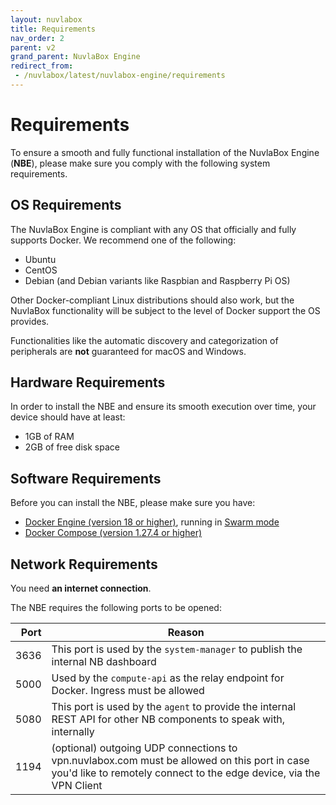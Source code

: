 ```yaml
---
layout: nuvlabox
title: Requirements
nav_order: 2
parent: v2
grand_parent: NuvlaBox Engine
redirect_from:
 - /nuvlabox/latest/nuvlabox-engine/requirements
---
```


# Requirements

To ensure a smooth and fully functional installation of the NuvlaBox Engine (**NBE**), please make sure you comply with the following system requirements.


## OS Requirements

The NuvlaBox Engine is compliant with any OS that officially and fully supports Docker. We recommend one of the following:
- Ubuntu
- CentOS
- Debian (and Debian variants like Raspbian and Raspberry Pi OS)

Other Docker-compliant Linux distributions should also work, but the NuvlaBox functionality will be subject to the level of Docker support the OS provides. 

Functionalities like the automatic discovery and categorization of peripherals are **not** guaranteed for macOS and Windows.


## Hardware Requirements

In order to install the NBE and ensure its smooth execution over time, your device should have at least:

- 1GB of RAM
- 2GB of free disk space


## Software Requirements

Before you can install the NBE, please make sure you have:

- [Docker Engine (version 18 or higher)](https://docs.docker.com/install/#supported-platforms), running in [Swarm mode](https://docs.docker.com/engine/swarm/swarm-tutorial/)
- [Docker Compose (version 1.27.4 or higher)](https://docs.docker.com/compose/install/)


## Network Requirements

You need **an internet connection**.

The NBE requires the following ports to be opened:

| Port 	| Reason 	|
|-:	|-	|
| 3636  | This port is used by the `system-manager` to publish the internal NB dashboard |
| 5000 	| Used by the `compute-api` as the relay endpoint for Docker. Ingress must be allowed |
| 5080  | This port is used by the `agent` to provide the internal REST API for other NB components to speak with, internally |
| 1194  | (optional) outgoing UDP connections to vpn.nuvlabox.com must be allowed on this port in case you'd like to remotely connect to the edge device, via the VPN Client | 
